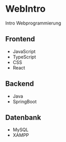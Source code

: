 # WebIntro
Intro Webprogrammierung

## Frontend
- JavaScript
- TypeScript
- CSS
- React

## Backend
- Java
- SpringBoot

## Datenbank
- MySQL
- XAMPP
